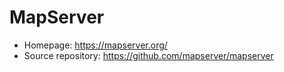 MapServer
=========

* Homepage: https://mapserver.org/
* Source repository: https://github.com/mapserver/mapserver
